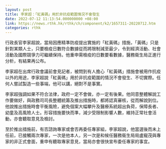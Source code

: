 ```yaml
---
layout: post
title: 李家超：「紅黃碼」用於非抗疫範圍情況不會發生
date: 2022-07-12 11:13:54.000000000 +08:00
link: https://news.rthk.hk/rthk/ch/component/k2/1657311-20220712.htm
categories: rthk
---
```


行政長官李家超說，當局因應精準防疫提出實施的「紅黃碼」措施，「黃碼」只是針對某類人士，只要檢疫日數符合數據從而將限制減至最少，令到經濟活動、社會活動及國際競爭力可繼續保持。他重申需檢疫的日數要看數據，醫務衞生局正進行分析，有結果再公布。

李家超在出席行政會議前會見記者，被問到有人擔心「紅黃碼」措施會被用作抗疫以外的用途，李家超說「紅黃碼」用於非抗疫範圍的情況不會發生、不切實際。任何人嘗試製造一些事端，他可以講，絕對不是事實。

李家超強調如果不符合法律，政府一定不會做，亦一定有後果。他同意整體解說工作要做好，與政務司司長整體統籌及推出措施時，都將認真審核，從而解說到位。他說推出措施時會平衡風險，避免個案大幅攀升及醫療系統超出負荷，保障長者、幼童及高風險人士。形容措施要快而準，減少受限制影響人數，維持正常社會活動，亦會聽取意見及檢討。

至於推出措施前，有否諮詢專家或會否再委任專家組，李家超說，他當選後而未上任前，已接觸兩次專家，一次是他本人，另一次是和候任醫務衞生局局盧寵茂與專家的非正式會面，重申有聽取專家意見，當局亦會很快宣布委任專家的事宜。
